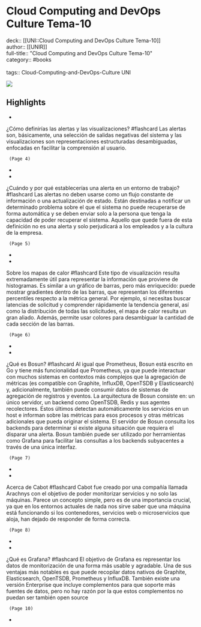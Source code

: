 # Cloud Computing and DevOps Culture Tema-10

deck:: [[UNI::Cloud Computing and DevOps Culture Tema-10]]\
author:: [[UNIR]]\
full-title:: "Cloud Computing and DevOps Culture Tema-10"\
category:: #books\
\
tags:: Cloud-Computing-and-DevOps-Culture UNI  

![](https://readwise-assets.s3.amazonaws.com/media/uploaded_book_covers/profile_22942/50d861c7-ab8d-47b1-9775-08a7c1456145.jpg)

## Highlights
- 
 ¿Cómo definirías las alertas y las visualizaciones? #flashcard 
    Las alertas son, básicamente, una selección de salidas negativas del sistema y las visualizaciones son representaciones estructuradas desambiguadas, enfocadas en facilitar la comprensión al usuario.

     (Page 4)
-
- 
 ¿Cuándo y por qué establecerías una alerta en un entorno de trabajo? #flashcard 
    Las alertas no deben usarse como un flujo constante de información o una actualización de estado. Están destinadas a notificar un determinado problema sobre el que el sistema no puede recuperarse de forma automática y se deben enviar solo a la persona que tenga la capacidad de poder recuperar el sistema. Aquello que quede fuera de esta definición no es una alerta y solo perjudicará a los empleados y a la cultura de la empresa.

     (Page 5)
-
- 
 Sobre los mapas de calor #flashcard 
    Este tipo de visualización resulta extremadamente útil para representar la información que proviene de histogramas. Es similar a un gráfico de barras, pero más enriquecido: puede mostrar gradientes dentro de las barras, que representan los diferentes percentiles respecto a la métrica general. Por ejemplo, si necesitas buscar latencias de solicitud y comprender rápidamente la tendencia general, así como la distribución de todas las solicitudes, el mapa de calor resulta un gran aliado. Además, permite usar colores para desambiguar la cantidad de cada sección de las barras.

     (Page 6)
-
- 
 ¿Qué es Bosun? #flashcard 
    Al igual que Prometheus, Bosun está escrito en Go y tiene más funcionalidad que Prometheus, ya que puede interactuar con muchos sistemas en contextos más complejos que la agregación de métricas (es compatible con Graphite, InfluxDB, OpenTSDB y Elasticsearch) y, adicionalmente, también puede consumir datos de sistemas de agregación de registros y eventos. La arquitectura de Bosun consiste en: un único servidor, un backend como OpenTSDB, Redis y sus agentes recolectores. Estos últimos detectan automáticamente los servicios en un host e informan sobre las métricas para esos procesos y otras métricas adicionales que pueda originar el sistema. El servidor de Bosun consulta los backends para determinar si existe alguna situación que requiera el disparar una alerta. Bosun también puede ser utilizado por herramientas como Grafana para facilitar las consultas a los backends subyacentes a través de una única interfaz.

     (Page 7)
-
- 
 Acerca de Cabot #flashcard 
    Cabot fue creado por una compañía llamada Arachnys con el objetivo de poder monitorizar servicios y no solo las máquinas. Parece un concepto simple, pero es de una importancia crucial, ya que en los entornos actuales de nada nos sirve saber que una máquina está funcionando si los contenedores, servicios web o microservicios que aloja, han dejado de responder de forma correcta.

     (Page 8)
-
- 
 ¿Qué es Grafana? #flashcard 
    El objetivo de Grafana es representar los datos de monitorización de una forma más usable y agradable. Una de sus ventajas más notables es que puede recopilar datos nativos de Graphite, Elasticsearch, OpenTSDB, Prometheus y InfluxDB. También existe una versión Enterprise que incluye complementos para que soporte más fuentes de datos, pero no hay razón por la que estos complementos no puedan ser también open source

     (Page 10)
-
